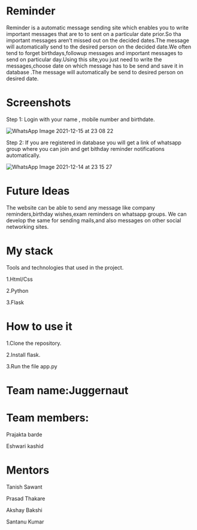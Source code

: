 # Reminder
Reminder is a automatic message sending site which enables you to write important messages that are to to sent on a particular date prior.So tha important messages aren’t missed out on the decided dates.The message will automatically send to the desired person on the decided date.We often tend to forget birthdays,followup messages and important messages to send on particular day.Using this site,you just need to write the messages,choose date on which message has to be send  and save it in database .The message will automatically be send to desired person on desired date.


# Screenshots
Step 1: Login with your name , mobile number and birthdate.


![WhatsApp Image 2021-12-15 at 23 08 22](https://user-images.githubusercontent.com/81550605/146236988-57110557-9324-41e5-bfcf-b4e089d6b493.jpeg)




Step 2: If you are registered in database you will get a link of whatsapp group where you can join and get bithday reminder notifications automatically.


![WhatsApp Image 2021-12-14 at 23 15 27](https://user-images.githubusercontent.com/81550605/146068320-2eb099d3-0b4e-4bd8-9128-3d4c2060ed32.jpeg)




# Future Ideas 
The website can be able to send any message like company reminders,birthday wishes,exam reminders on whatsapp groups. We can develop the same for sending mails,and also messages on other social networking sites.


# My stack 
Tools and technologies that used in the project.

1.Html/Css

2.Python

3.Flask

# How to use it

1.Clone the repository.

2.Install flask.

3.Run the file app.py



# Team name:Juggernaut

# Team members:

Prajakta barde

Eshwari kashid

# Mentors

Tanish Sawant

Prasad Thakare

Akshay Bakshi

Santanu Kumar

